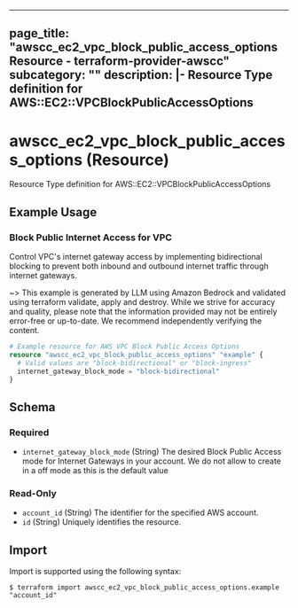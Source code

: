 
---
page_title: "awscc_ec2_vpc_block_public_access_options Resource - terraform-provider-awscc"
subcategory: ""
description: |-
  Resource Type definition for AWS::EC2::VPCBlockPublicAccessOptions
---

# awscc_ec2_vpc_block_public_access_options (Resource)

Resource Type definition for AWS::EC2::VPCBlockPublicAccessOptions

## Example Usage

### Block Public Internet Access for VPC

Control VPC's internet gateway access by implementing bidirectional blocking to prevent both inbound and outbound internet traffic through internet gateways.

~> This example is generated by LLM using Amazon Bedrock and validated using terraform validate, apply and destroy. While we strive for accuracy and quality, please note that the information provided may not be entirely error-free or up-to-date. We recommend independently verifying the content.

```terraform
# Example resource for AWS VPC Block Public Access Options
resource "awscc_ec2_vpc_block_public_access_options" "example" {
  # Valid values are "block-bidirectional" or "block-ingress"
  internet_gateway_block_mode = "block-bidirectional"
}
```

<!-- schema generated by tfplugindocs -->
## Schema

### Required

- `internet_gateway_block_mode` (String) The desired Block Public Access mode for Internet Gateways in your account. We do not allow to create in a off mode as this is the default value

### Read-Only

- `account_id` (String) The identifier for the specified AWS account.
- `id` (String) Uniquely identifies the resource.

## Import

Import is supported using the following syntax:

```shell
$ terraform import awscc_ec2_vpc_block_public_access_options.example "account_id"
```
